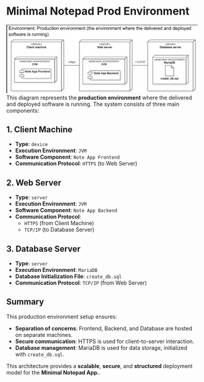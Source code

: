 # Minimal Notepad Prod Environment
![img.png](resources/Prod.png)
This diagram represents the **production environment** where the delivered and deployed software is running. The system consists of three main components:

## **1. Client Machine**
- **Type**: `device`
- **Execution Environment**: `JVM`
- **Software Component**: `Note App Frontend`
- **Communication Protocol**: `HTTPS` (to Web Server)

## **2. Web Server**
- **Type**: `server`
- **Execution Environment**: `JVM`
- **Software Component**: `Note App Backend`
- **Communication Protocol**:
    - `HTTPS` (from Client Machine)
    - `TCP/IP` (to Database Server)

## **3. Database Server**
- **Type**: `server`
- **Execution Environment**: `MariaDB`
- **Database Initialization File**: `create_db.sql`
- **Communication Protocol**: `TCP/IP` (from Web Server)

## **Summary**
This production environment setup ensures:
- **Separation of concerns**: Frontend, Backend, and Database are hosted on separate machines.
- **Secure communication**: HTTPS is used for client-to-server interaction.
- **Database management**: MariaDB is used for data storage, initialized with `create_db.sql`.

This architecture provides a **scalable**, **secure**, and **structured** deployment model for the **Minimal Notepad App.**.
